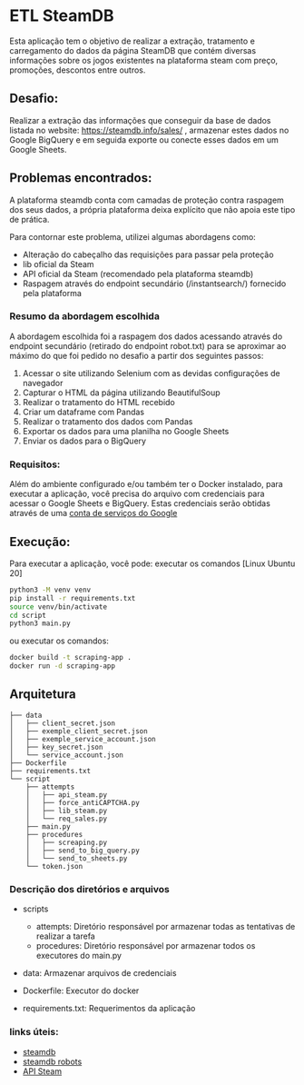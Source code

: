 # ETL SteamDB

Esta aplicação tem o objetivo de realizar a extração, tratamento e carregamento do dados da página SteamDB que contém diversas informações sobre os jogos existentes na plataforma steam com preço, promoções, descontos entre outros.

## Desafio:

Realizar a extração das informações que conseguir da base de dados listada no website: https://steamdb.info/sales/ , armazenar estes dados no Google BigQuery e em seguida exporte ou conecte esses dados em um Google Sheets.

## Problemas encontrados:

A plataforma steamdb conta com camadas de proteção contra raspagem dos seus dados, a própria plataforma deixa explícito que não apoia este tipo de prática.

Para contornar este problema, utilizei algumas abordagens como:

- Alteração do cabeçalho das requisições para passar pela proteção
- lib oficial da Steam
- API oficial da Steam (recomendado pela plataforma steamdb)
- Raspagem através do endpoint secundário (/instantsearch/) fornecido pela plataforma

### Resumo da abordagem escolhida

A abordagem escolhida foi a raspagem dos dados acessando através do endpoint secundário (retirado do endpoint robot.txt) para se aproximar ao máximo do que foi pedido no desafio a partir dos seguintes passos:

1. Acessar o site utilizando Selenium com as devidas configurações de navegador
2. Capturar o HTML da página utilizando BeautifulSoup
3. Realizar o tratamento do HTML recebido
4. Criar um dataframe com Pandas
5. Realizar o tratamento dos dados com Pandas
6. Exportar os dados para uma planilha no Google Sheets
7. Enviar os dados para o BigQuery

### Requisitos:

Além do ambiente configurado e/ou também ter o Docker instalado, para executar a aplicação, você precisa do arquivo com credenciais para acessar o Google Sheets e BigQuery. Estas credenciais serão obtidas através de uma [conta de serviços do Google](https://support.google.com/a/answer/7378726?hl=pt-BR)

## Execução:

Para executar a aplicação, você pode:
executar os comandos [Linux Ubuntu 20]

```sh
python3 -M venv venv
pip install -r requirements.txt
source venv/bin/activate
cd script
python3 main.py
```

ou executar os comandos:

```sh
docker build -t scraping-app .
docker run -d scraping-app
```

## Arquitetura

```
├── data
│   ├── client_secret.json
│   ├── exemple_client_secret.json
│   ├── exemple_service_account.json
│   ├── key_secret.json
│   └── service_account.json
├── Dockerfile
├── requirements.txt
└── script
    ├── attempts
    │   ├── api_steam.py
    │   ├── force_antiCAPTCHA.py
    │   ├── lib_steam.py
    │   └── req_sales.py
    ├── main.py
    ├── procedures
    │   ├── screaping.py
    │   ├── send_to_big_query.py
    │   └── send_to_sheets.py
    └── token.json
```

### Descrição dos diretórios e arquivos

- scripts
  - attempts: Diretório responsável por armazenar todas as tentativas de realizar a tarefa
  - procedures: Diretório responsável por armazenar todos os executores do main.py
- data: Armazenar arquivos de credenciais

- Dockerfile: Executor do docker
- requirements.txt: Requerimentos da aplicação

### links úteis:

- [steamdb](https://steamdb.info/sales/)
- [steamdb robots](https://steamdb.info/robots.txt)
- [API Steam](https://partner.steamgames.com/doc/webapi/ISteamApps)
